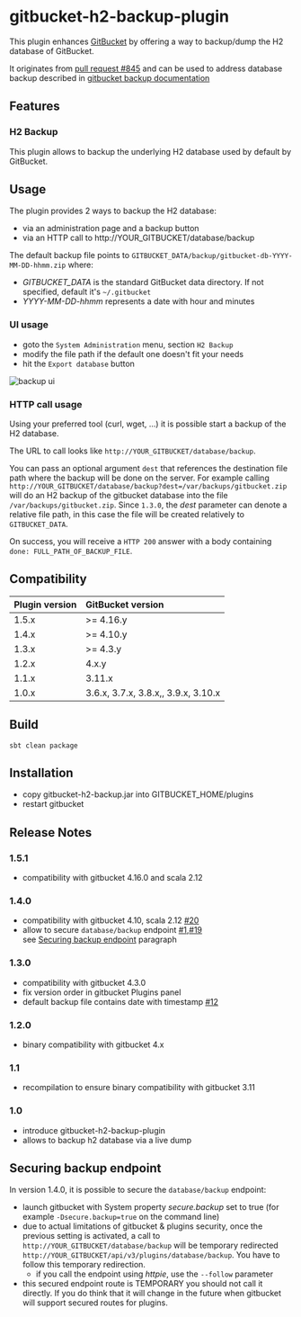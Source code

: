 # gitbucket-h2-backup-plugin

This plugin enhances [GitBucket](https://github.com/gitbucket/gitbucket) by offering a way to backup/dump the H2 database of GitBucket.

It originates from [pull request #845](takezoe/gitbucket#845) and can be used to address database backup described in [gitbucket backup documentation](https://github.com/takezoe/gitbucket/wiki/Backup)

## Features

### H2 Backup

This plugin allows to backup the underlying H2 database used by default by GitBucket.

## Usage

The plugin provides 2 ways to backup the H2 database:

- via an administration page and a backup button
- via an HTTP call to http://YOUR_GITBUCKET/database/backup

The default backup file points to `GITBUCKET_DATA/backup/gitbucket-db-YYYY-MM-DD-hhmm.zip` where:

- _GITBUCKET_DATA_ is the standard GitBucket data directory. If not specified, default it's `~/.gitbucket`
- _YYYY-MM-DD-hhmm_ represents a date with hour and minutes

### UI usage

- goto the `System Administration` menu, section `H2 Backup`
- modify the file path if the default one doesn't fit your needs
- hit the `Export database` button

![backup ui](https://cloud.githubusercontent.com/assets/1119660/9659908/3d0afcd4-5253-11e5-8124-39f8a538f6c3.png)

### HTTP call usage

Using your preferred tool (curl, wget, ...) it is possible start a backup of the H2 database.

The URL to call looks like `http://YOUR_GITBUCKET/database/backup`.

You can pass an optional argument `dest` that references the destination file path where the backup will be done on the server. For example calling `http://YOUR_GITBUCKET/database/backup?dest=/var/backups/gitbucket.zip` will do an H2 backup of the gitbucket database into the file `/var/backups/gitbucket.zip`.
Since `1.3.0`, the _dest_ parameter can denote a relative file path, in this case the file will be created relatively to `GITBUCKET_DATA`.

On success, you will receive a `HTTP 200` answer with a body containing `done: FULL_PATH_OF_BACKUP_FILE`.

## Compatibility

Plugin version | GitBucket version
:--------------|:-----------------
1.5.x          | >= 4.16.y
1.4.x          | >= 4.10.y
1.3.x          | >= 4.3.y
1.2.x          | 4.x.y
1.1.x          | 3.11.x
1.0.x          | 3.6.x, 3.7.x, 3.8.x,, 3.9.x, 3.10.x

## Build

```
sbt clean package
```

## Installation

- copy gitbucket-h2-backup.jar into GITBUCKET_HOME/plugins
- restart gitbucket

## Release Notes

### 1.5.1
- compatibility with gitbucket 4.16.0 and scala 2.12

### 1.4.0

- compatibility with gitbucket 4.10, scala 2.12 [#20](https://github.com/gitbucket-plugins/gitbucket-h2-backup-plugin/issues/20)
- allow to secure `database/backup` endpoint [#1](https://github.com/gitbucket-plugins/gitbucket-h2-backup-plugin/issues/1),[#19](https://github.com/gitbucket-plugins/gitbucket-h2-backup-plugin/issues/19)  
   see [Securing backup endpoint](#securing-backup-endpoint) paragraph

### 1.3.0

- compatibility with gitbucket 4.3.0
- fix version order in gitbucket Plugins panel
- default backup file contains date with timestamp [#12](https://github.com/gitbucket-plugins/gitbucket-h2-backup-plugin/issues/12)

### 1.2.0

- binary compatibility with gitbucket 4.x

### 1.1

- recompilation to ensure binary compatibility with gitbucket 3.11

### 1.0

- introduce gitbucket-h2-backup-plugin
- allows to backup h2 database via a live dump

## Securing backup endpoint

In version 1.4.0, it is possible to secure the `database/backup` endpoint:

- launch gitbucket with System property _secure.backup_ set to true (for example `-Dsecure.backup=true` on the command line)
- due to actual limitations of gitbucket & plugins security, once the previous setting is activated, 
a call to `http://YOUR_GITBUCKET/database/backup` will be temporary redirected `http://YOUR_GITBUCKET/api/v3/plugins/database/backup`. 
You have to follow this temporary redirection.
   - if you call the endpoint using _httpie_, use the `--follow` parameter
- this secured endpoint route is TEMPORARY you should not call it directly. 
If you do think that it will change in the future when gitbucket will support secured routes for plugins.  